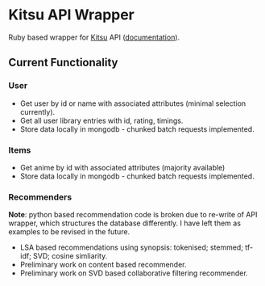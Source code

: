 # Kitsu API Wrapper
Ruby based wrapper for [Kitsu][kitsu] API ([documentation][api]). 

## Current Functionality

### User
- Get user by id or name with associated attributes (minimal selection currently).
- Get all user library entries with id, rating, timings.
- Store data locally in mongodb - chunked batch requests implemented.

### Items
- Get anime by id with associated attributes (majority available)
- Store data locally in mongodb - chunked batch requests implemented.


### Recommenders
**Note**: python based recommendation code is broken due to re-write of API wrapper, which structures the database differently. I have left them as examples to be revised in the future.

- LSA based recommendations using synopsis: tokenised; stemmed; tf-idf; SVD; cosine simliarity.
- Preliminary work on content based recommender.
- Preliminary work on SVD based collaborative filtering recommender.


[kitsu]: kitsu.io
[api]: https://kitsu.docs.apiary.io/
